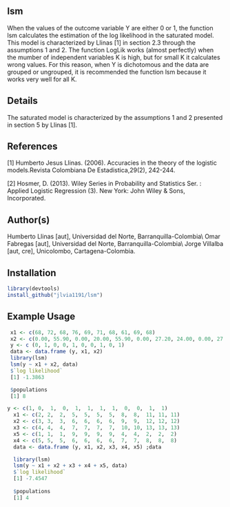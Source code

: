 lsm
---

When the values of the outcome variable Y are either 0 or 1, the function lsm calculates the estimation of the log likelihood in the saturated model. This model is characterized by Llinas \[1\] in section 2.3 through the assumptions 1 and 2. The function LogLik works (almost perfectly) when the mumber of independent variables K is high, but for small K it calculates wrong values. For this reason, when Y is dichotomous and the data are grouped or ungrouped, it is recommended the function lsm because it works very well for all K.

Details
-------

The saturated model is characterized by the assumptions 1 and 2 presented in section 5 by Llinas \[1\].

References
----------

\[1\] Humberto Jesus Llinas. (2006). Accuracies in the theory of the logistic models.Revista Colombiana De Estadistica,29(2), 242-244.

\[2\] Hosmer, D. (2013). Wiley Series in Probability and Statistics Ser. : Applied Logistic Regression (3). New York: John Wiley & Sons, Incorporated.

Author(s)
---------

Humberto Llinas \[aut\], Universidad del Norte, Barranquilla-Colombia\\
Omar Fabregas \[aut\], Universidad del Norte, Barranquilla-Colombia\\
Jorge Villalba \[aut, cre\], Unicolombo, Cartagena-Colombia.

Installation
------------

``` r
library(devtools)
install_github("jlvia1191/lsm")

```

Example Usage
-------------

``` r
 x1 <- c(68, 72, 68, 76, 69, 71, 68, 61, 69, 68)
 x2 <- c(0.00, 55.90, 0.00, 20.00, 55.90, 0.00, 27.20, 24.00, 0.00, 27.20)
 y <- c (0, 1, 0, 0, 1, 0, 0, 1, 0, 1)
 data <- data.frame (y, x1, x2)
 library(lsm)
 lsm(y ~ x1 + x2, data)
 $`log likelihood`
 [1] -1.3863

 $populations
 [1] 8
```

``` r
y <- c(1, 0,  1,  0,  1,  1,  1,  1,  0,  0,  1,  1)
  x1 <- c(2, 2,  2,  5,  5,  5,  5,  8,  8,  11, 11, 11)
  x2 <- c(3, 3,  3,  6,  6,  6,  6,  9,  9,  12, 12, 12)
  x3 <- c(4, 4,  4,  7,  7,  7,  7,  10, 10, 13, 13, 13)
  x5 <- c(1, 1,  1,  9,  9,  9,  9,  4,  4,  2,  2,  2)
  x4 <- c(5, 5,  5,  6,  6,  6,  6,  7,  7,  8,  8,  8)
  data <- data.frame (y, x1, x2, x3, x4, x5) ;data

  library(lsm)
  lsm(y ~ x1 + x2 + x3 + x4 + x5, data)
  $`log likelihood`
  [1] -7.4547
 
  $populations
  [1] 4
```
